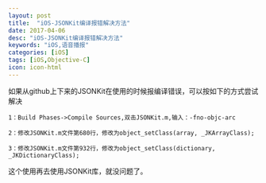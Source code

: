```yaml
---
layout: post
title:  "iOS-JSONKit编译报错解决方法"
date: 2017-04-06
desc: "iOS-JSONKit编译报错解决方法"
keywords: "iOS,语音播报"
categories: [iOS]
tags: [iOS,Objective-C]
icon: icon-html
---
```

如果从github上下来的JSONKit在使用的时候报编译错误，可以按如下的方式尝试解决

	1：Build Phases->Compile Sources,双击JSONKit.m,输入：-fno-objc-arc

	2：修改JSONKit.m文件第680行，修改为object_setClass(array, _JKArrayClass);

	3：修改JSONKit.m文件第932行，修改为object_setClass(dictionary, _JKDictionaryClass);

这个使用再去使用JSONKit库，就没问题了。